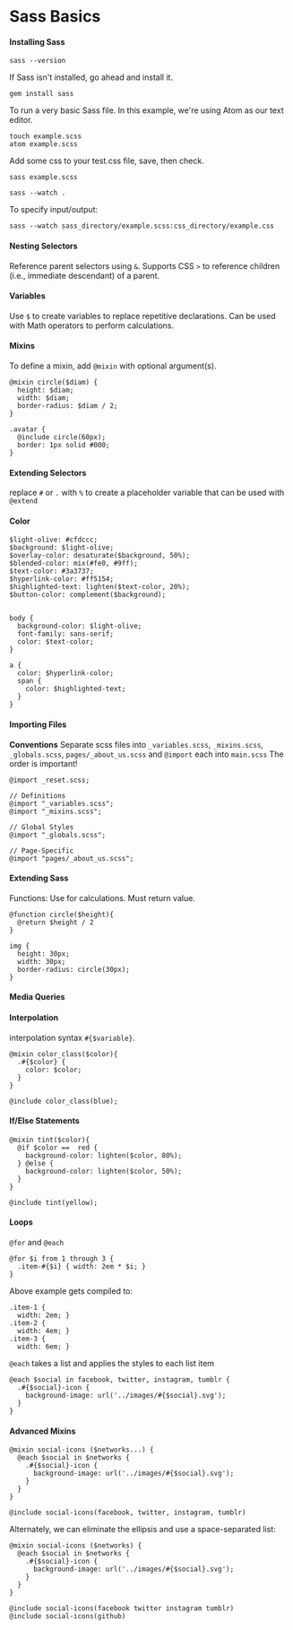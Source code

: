 # Sass Basics

#### Installing Sass

```
sass --version
```
If Sass isn't installed, go ahead and install it.
```
gem install sass
```

To run a very basic Sass file. In this example, we're using Atom as our text editor.
```
touch example.scss
atom example.scss
```
Add some css to your test.css file, save, then check.
```
sass example.scss

```

```
sass --watch .
```

To specify input/output:

```
sass --watch sass_directory/example.scss:css_directory/example.css
```


#### Nesting Selectors

Reference parent selectors using `&`. Supports CSS `>` to reference children (i.e., immediate descendant) of a parent.


#### Variables

Use `$` to create variables to replace repetitive declarations.
Can be used with Math operators to perform calculations.


#### Mixins

To define a mixin, add `@mixin` with optional argument(s).

```
@mixin circle($diam) {
  height: $diam;
  width: $diam;
  border-radius: $diam / 2;
}
```
```
.avatar {
  @include circle(60px);
  border: 1px solid #000;
}
```


#### Extending Selectors

replace `#` or `.` with `%` to create a placeholder variable that can be used with `@extend`


#### Color

```
$light-olive: #cfdccc;
$background: $light-olive;
$overlay-color: desaturate($background, 50%);
$blended-color: mix(#fe0, #9ff);
$text-color: #3a3737;
$hyperlink-color: #ff5154;
$highlighted-text: lighten($text-color, 20%);
$button-color: complement($background);


body {
  background-color: $light-olive;
  font-family: sans-serif;
  color: $text-color;
}

a {
  color: $hyperlink-color;
  span {
    color: $highlighted-text;
  }
}
```

#### Importing Files

**Conventions**
Separate scss files into `_variables.scss`, `_mixins.scss`, `_globals.scss`, `pages/_about_us.scss` and `@import` each into `main.scss`
The order is important!

```
@import _reset.scss;

// Definitions
@import "_variables.scss";
@import "_mixins.scss";

// Global Styles
@import "_globals.scss";

// Page-Specific
@import "pages/_about_us.scss";
```

#### Extending Sass

Functions: Use for calculations. Must return value.

```
@function circle($height){
  @return $height / 2
}

img {
  height: 30px;
  width: 30px;
  border-radius: circle(30px);
}
```

#### Media Queries


#### Interpolation

interpolation syntax `#{$variable}`.

```
@mixin color_class($color){
  .#{$color} {
    color: $color;
  }
}

@include color_class(blue);
```

#### If/Else Statements

```
@mixin tint($color){
  @if $color ==  red {
    background-color: lighten($color, 80%);
  } @else {
    background-color: lighten($color, 50%);
  }
}

@include tint(yellow);
```

#### Loops

`@for` and `@each`

```
@for $i from 1 through 3 {
  .item-#{$i} { width: 2em * $i; }
}
```

Above example gets compiled to:

```
.item-1 {
  width: 2em; }
.item-2 {
  width: 4em; }
.item-3 {
  width: 6em; }
```

`@each` takes a list and applies the styles to each list item

```
@each $social in facebook, twitter, instagram, tumblr {
  .#{$social}-icon {
    background-image: url('../images/#{$social}.svg');
  }
}
```

#### Advanced Mixins

```
@mixin social-icons ($networks...) {
  @each $social in $networks {
    .#{$social}-icon {
      background-image: url('../images/#{$social}.svg');
    }
  }  
}

@include social-icons(facebook, twitter, instagram, tumblr)
```

Alternately, we can eliminate the ellipsis and use a space-separated list:
```
@mixin social-icons ($networks) {
  @each $social in $networks {
    .#{$social}-icon {
      background-image: url('../images/#{$social}.svg');
    }
  }  
}

@include social-icons(facebook twitter instagram tumblr)
@include social-icons(github)
```
